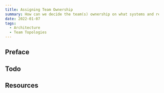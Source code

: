 ```yaml
---
title: Assigning Team Ownership
summary: How can we decide the team(s) ownership on what systems and responsibilities they take?
date: 2022-01-07
tags: 
  - Architecture
  - Team Topologies
---
```


## Preface

## Todo

## Resources